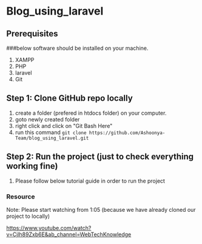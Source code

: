 # Blog_using_laravel

## Prerequisites

###below software should be installed on your machine.

 1) XAMPP 
 2) PHP 
 3) laravel 
 4) Git


## Step 1: Clone GitHub repo locally

  1) create a folder (prefered in htdocs folder) on your computer.
  2) goto newly created folder
  3) right click and click on "Git Bash Here"
  4) run this command `git clone https://github.com/Ashoonya-Team/blog_using_laravel.git`


## Step 2: Run the project (just to check everything working fine)

 1) Please follow below tutorial guide in order to run the project 

 ### Resource
 Note: Please start watching from 1:05 (because we have already cloned our project to locally)
 
 https://www.youtube.com/watch?v=Cjlh89Zxb6E&ab_channel=WebTechKnowledge
